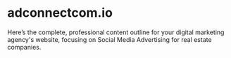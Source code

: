 # adconnectcom.io
Here’s the complete, professional content outline for your digital marketing agency's website, focusing on Social Media Advertising for real estate companies. 
